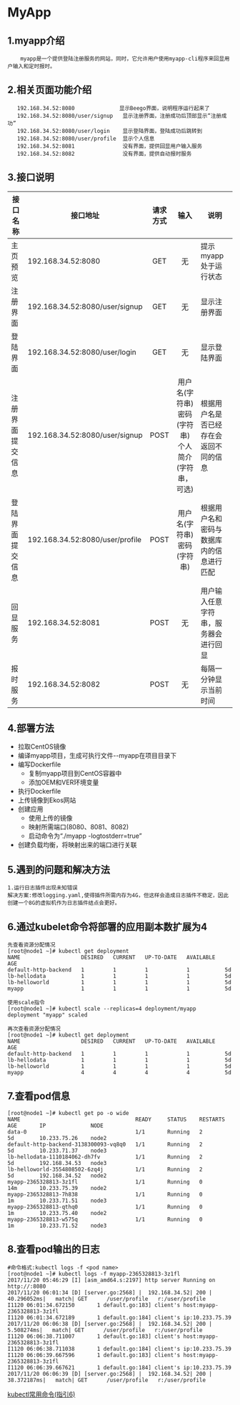 MyApp
===============
1.myapp介绍
-----------------
	    myapp是一个提供登陆注册服务的网站，同时，它允许用户使用myapp-cli程序来回显用户输入和定时报时。
        
2.相关页面功能介绍
-----------------
       192.168.34.52:8080              显示Beego界面，说明程序运行起来了
       192.168.34.52:8080/user/signup   显示注册界面，注册成功后顶部显示“注册成功”
       192.168.34.52:8080/user/login    显示登陆界面，登陆成功后跳转到
       192.168.34.52:8080/user/profile  显示个人信息
       192.168.34.52:8081               没有界面，提供回显用户输入服务
       192.168.34.52:8082               没有界面，提供自动报时服务
     
3.接口说明
-----------------
|  接口名称  |  接口地址  |  请求方式  |  输入  |  说明  |
|  --------  |  --------  |  :--------:|  :----:  |  ----  |
|  主页预览  |192.168.34.52:8080|GET|无| 提示myapp处于运行状态 |
|  注册界面  |192.168.34.52:8080/user/signup|GET|无|显示注册界面|
|  登陆界面  |192.168.34.52:8080/user/login|GET|无|显示登陆界面|
|注册界面提交信息|192.168.34.52:8080/user/signup|POST|用户名(字符串)<br>密码(字符串)<br>个人简介(字符串，可选)|根据用户名是否已经存在会返回不同的信息|
|登陆界面提交信息|192.168.34.52:8080/user/profile|POST|用户名(字符串)<br>密码(字符串)|根据用户名和密码与数据库内的信息进行匹配|
|  回显服务  |192.168.34.52:8081|POST|无|用户输入任意字符串，服务器会进行回显|
|  报时服务  |192.168.34.52:8082|POST|无|每隔一分钟显示当前时间|

4.部署方法
-----------------------------
- 拉取CentOS镜像
- 编译myapp项目，生成可执行文件--myapp在项目目录下
- 编写Dockerfile
   * 复制myapp项目到CentOS容器中
   * 添加OEM和VER环境变量
- 执行Dockerfile
- 上传镜像到Ekos网站
- 创建应用
	* 使用上传的镜像
	* 映射所需端口(8080、8081、8082)
	* 启动命令为“./myapp -logtostderr=true”
- 创建负载均衡，将映射出来的端口进行关联

5.遇到的问题和解决方法
------------------------------
	1.运行日志插件出现未知错误
	解决方案:修改logging.yaml,使得插件所需内存为4G，但这样会造成日志插件不稳定，因此创建一个8G的虚拟机作为日志插件结点会更好。
    
6.通过kubelet命令将部署的应用副本数扩展为4
------------------------------------------
    先查看资源分配情况
	[root@node1 ~]# kubectl get deployment
    NAME                   DESIRED   CURRENT   UP-TO-DATE   AVAILABLE   AGE
    default-http-backend   1         1         1            1           5d
    lb-hellodata           1         1         1            1           5d
    lb-helloworld          1         1         1            1           5d
    myapp                  1         1         1            1           5d
    
    使用scale指令
    [root@node1 ~]# kubectl scale --replicas=4 deployment/myapp
	deployment "myapp" scaled
    
    再次查看资源分配情况
    [root@node1 ~]# kubectl get deployment
    NAME                   DESIRED   CURRENT   UP-TO-DATE   AVAILABLE   AGE
    default-http-backend   1         1         1            1           5d
    lb-hellodata           1         1         1            1           5d
    lb-helloworld          1         1         1            1           5d
    myapp                  4         4         4            4           5d

7.查看pod信息
-----------------------
	[root@node1 ~]# kubectl get po -o wide
    NAME                                    READY     STATUS    RESTARTS   AGE       IP              NODE
    data-0                                  1/1       Running   2          5d        10.233.75.26    node2
    default-http-backend-3138300093-vq8q0   1/1       Running   2          5d        10.233.71.37    node3
    lb-hellodata-1110184062-dh7fv           1/1       Running   2          5d        192.168.34.53   node3
    lb-helloworld-3554808502-6zq4j          1/1       Running   2          5d        192.168.34.52   node2
    myapp-2365328813-3z1fl                  1/1       Running   0          14m       10.233.75.39    node2
    myapp-2365328813-7h838                  1/1       Running   0          1m        10.233.71.51    node3
    myapp-2365328813-qthq0                  1/1       Running   0          1m        10.233.75.40    node2
    myapp-2365328813-w575q                  1/1       Running   0          1m        10.233.71.52    node3

8.查看pod输出的日志
--------------------
    #命令格式:kubectl logs -f <pod name>
    [root@node1 ~]# kubectl logs -f myapp-2365328813-3z1fl
    2017/11/20 05:46:29 [I] [asm_amd64.s:2197] http server Running on http://:8080
    2017/11/20 06:01:34 [D] [server.go:2568] |  192.168.34.52| 200 |  40.296052ms|   match| GET      /user/profile   r:/user/profile
    I1120 06:01:34.672150       1 default.go:183] client's host:myapp-2365328813-3z1fl
    I1120 06:01:34.672189       1 default.go:184] client's ip:10.233.75.39
    2017/11/20 06:06:38 [D] [server.go:2568] |  192.168.34.52| 200 |   5.508274ms|   match| GET      /user/profile   r:/user/profile
    I1120 06:06:38.711007       1 default.go:183] client's host:myapp-2365328813-3z1fl
    I1120 06:06:38.711038       1 default.go:184] client's ip:10.233.75.39
    I1120 06:06:39.667596       1 default.go:183] client's host:myapp-2365328813-3z1fl
    I1120 06:06:39.667621       1 default.go:184] client's ip:10.233.75.39
    2017/11/20 06:06:39 [D] [server.go:2568] |  192.168.34.52| 200 |  38.372187ms|   match| GET      /user/profile   r:/user/profile

[kubectl常用命令(指引6)](https://github.com/NicoNicoCode/myapp/blob/master/kubectl_command.md)
